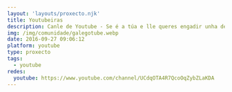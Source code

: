 ```yaml
---
layout: 'layouts/proxecto.njk'
title: Youtubeiras
description: Canle de Youtube - Se é a túa e lle queres engadir unha descripción e etiquetas, ponte en contacto con nós.
img: /img/comunidade/galegotube.webp
date: 2016-09-27 09:06:12
platform: youtube
type: proxecto
tags:
  - youtube
redes:
  youtube: https://www.youtube.com/channel/UCdqOTA4R7QcoOqZybZLaKDA
---
```


